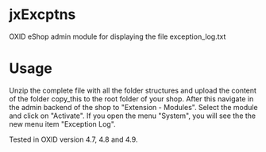 jxExcptns
=========

OXID eShop admin module for displaying the file exception_log.txt


Usage
=========
  Unzip the complete file with all the folder structures and upload the content of the folder copy_this to the root folder of your shop.
  After this navigate in the admin backend of the shop to "Extension - Modules". Select the module and click on "Activate".
  If you open the menu "System", you will see the the new menu item "Exception Log".
  
  
Tested in OXID version 4.7, 4.8 and 4.9.
